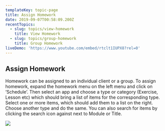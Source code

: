 ```yaml
---
templateKey: topic-page
title: Assign Homework
date: 2019-09-07T00:58:09.200Z
recentTopics:
  - slug: topics/view-homework
    title: View Homework
  - slug: topics/group-homework
    title: Group Homework
liveDemo: 'https://www.youtube.com/embed/rtclt1IUPX8?rel=0'
---
```

## Assign Homework

Homework can be assigned to an individual client or a group. To assign homework, expand the homework menu on the left menu and click on ‘Schedule’. Then select an app and choose a type or category (Exercise, Lesson etc) which should bring a list of items for the corresponding type. Select one or more items, which should add them to a list on the right. Choose another type and do the same. You can also search for items by clicking the search icon against next to Module or Title.

![](/img/home_work_client.png)
